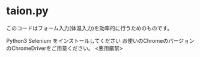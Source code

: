 # taion.py
このコードはフォーム入力(体温入力)を効率的に行うためのものです。

Python3
Selenium をインストールしてください
お使いのChromeのバージョンのChromeDriverをご用意ください。
<悪用厳禁>
